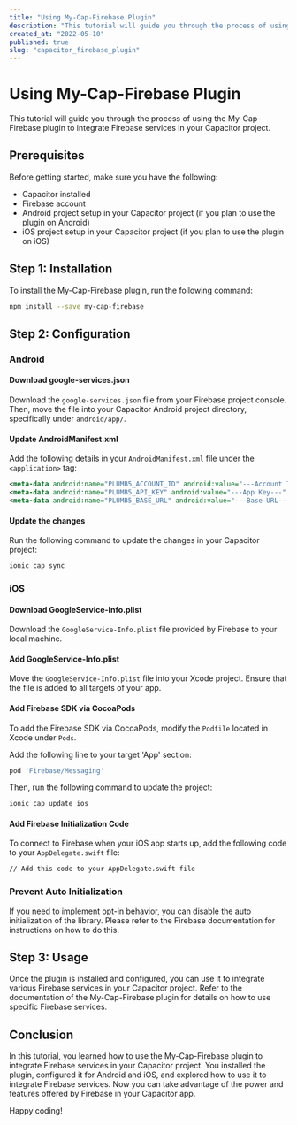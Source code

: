 ```yaml
---
title: "Using My-Cap-Firebase Plugin"
description: "This tutorial will guide you through the process of using the My-Cap-Firebase plugin to integrate Firebase services in your Capacitor project."
created_at: "2022-05-10"
published: true
slug: "capacitor_firebase_plugin"
---
```


# Using My-Cap-Firebase Plugin

This tutorial will guide you through the process of using the My-Cap-Firebase plugin to integrate Firebase services in your Capacitor project.

## Prerequisites

Before getting started, make sure you have the following:

- Capacitor installed
- Firebase account
- Android project setup in your Capacitor project (if you plan to use the plugin on Android)
- iOS project setup in your Capacitor project (if you plan to use the plugin on iOS)

## Step 1: Installation

To install the My-Cap-Firebase plugin, run the following command:

```bash
npm install --save my-cap-firebase
```

## Step 2: Configuration

### Android

#### Download google-services.json

Download the `google-services.json` file from your Firebase project console. Then, move the file into your Capacitor Android project directory, specifically under `android/app/`.

#### Update AndroidManifest.xml

Add the following details in your `AndroidManifest.xml` file under the `<application>` tag:

```xml
<meta-data android:name="PLUMB5_ACCOUNT_ID" android:value="---Account Id---" />
<meta-data android:name="PLUMB5_API_KEY" android:value="---App Key---" />
<meta-data android:name="PLUMB5_BASE_URL" android:value="---Base URL---" />
```

#### Update the changes

Run the following command to update the changes in your Capacitor project:

```bash
ionic cap sync
```

### iOS

#### Download GoogleService-Info.plist

Download the `GoogleService-Info.plist` file provided by Firebase to your local machine.

#### Add GoogleService-Info.plist

Move the `GoogleService-Info.plist` file into your Xcode project. Ensure that the file is added to all targets of your app.

#### Add Firebase SDK via CocoaPods

To add the Firebase SDK via CocoaPods, modify the `Podfile` located in Xcode under `Pods`.

Add the following line to your target 'App' section:

```bash
pod 'Firebase/Messaging'
```

Then, run the following command to update the project:

```bash
ionic cap update ios
```

#### Add Firebase Initialization Code

To connect to Firebase when your iOS app starts up, add the following code to your `AppDelegate.swift` file:

```bash
// Add this code to your AppDelegate.swift file

```

### Prevent Auto Initialization

If you need to implement opt-in behavior, you can disable the auto initialization of the library. Please refer to the Firebase documentation for instructions on how to do this.

## Step 3: Usage

Once the plugin is installed and configured, you can use it to integrate various Firebase services in your Capacitor project. Refer to the documentation of the My-Cap-Firebase plugin for details on how to use specific Firebase services.

## Conclusion

In this tutorial, you learned how to use the My-Cap-Firebase plugin to integrate Firebase services in your Capacitor project. You installed the plugin, configured it for Android and iOS, and explored how to use it to integrate Firebase services. Now you can take advantage of the power and features offered by Firebase in your Capacitor app.

Happy coding!